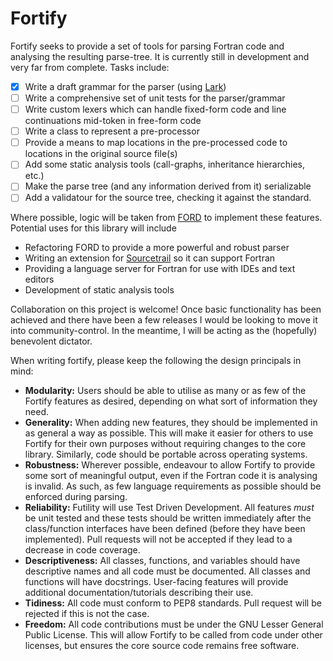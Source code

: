 # Fortify

Fortify seeks to provide a set of tools for parsing Fortran code and
analysing the resulting parse-tree. It is currently still in
development and very far from complete. Tasks include:

- [x] Write a draft grammar for the parser (using
  [Lark](https://github.com/lark-parser/lark))
- [ ] Write a comprehensive set of unit tests for the parser/grammar
- [ ] Write custom lexers which can handle fixed-form code and line
  continuations mid-token in free-form code
- [ ] Write a class to represent a pre-processor
- [ ] Provide a means to map locations in the pre-processed code to
  locations in the original source file(s)
- [ ] Add some static analysis tools (call-graphs, inheritance
  hierarchies, etc.)
- [ ] Make the parse tree (and any information derived from it)
  serializable
- [ ] Add a validatour for the source tree, checking it against the
  standard.

Where possible, logic will be taken from
[FORD](https://github.com/Fortran-FOSS-Programmers/ford) to implement
these features. Potential uses for this library will include

- Refactoring FORD to provide a more powerful and robust parser
- Writing an extension for
  [Sourcetrail](https://github.com/CoatiSoftware/Sourcetrail) so it
  can support Fortran
- Providing a language server for Fortran for use with IDEs and text
  editors
- Development of static analysis tools

Collaboration on this project is welcome! Once basic functionality has
been achieved and there have been a few releases I  would be looking
to move it into community-control. In the meantime, I will be acting
as the (hopefully) benevolent dictator.

When writing fortify, please keep the following the design principals
in mind:

- **Modularity:** Users should be able to utilise as many or as few
  of the Fortify features as desired, depending on what sort of
  information they need.
- **Generality:** When adding new features, they should be implemented
  in as general a way as possible. This will make it easier for others
  to use Fortify for their own purposes without requiring changes to
  the core library. Similarly, code should be portable across
  operating systems.
- **Robustness:** Wherever possible, endeavour to allow Fortify to
  provide some sort of meaningful output, even if the Fortran code it
  is analysing is invalid. As such, as few language requirements as
  possible should be enforced during parsing.
- **Reliability:** Futility will use Test Driven Development. All
  features _must_ be unit tested and these tests should be written
  immediately after the class/function interfaces have been defined
  (before they have been implemented). Pull requests will not be
  accepted if they lead to a decrease in code coverage.
- **Descriptiveness:** All classes, functions, and variables should
  have descriptive names and all code must be documented. All classes
  and functions will have docstrings. User-facing features will
  provide additional documentation/tutorials describing their use.
- **Tidiness:** All code must conform to PEP8 standards. Pull request
  will be rejected if this is not the case.
- **Freedom:** All code contributions must be under the GNU Lesser
  General Public License. This will allow Fortify to be called from
  code under other licenses, but ensures the core source code remains
  free software.

